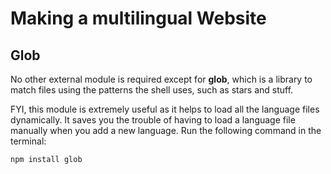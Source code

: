 # Making a multilingual Website

## Glob

No other external module is required except for **glob**, which is a library to match files using the patterns the shell uses, such as stars and stuff.

FYI, this module is extremely useful as it helps to load all the language files dynamically. It saves you the trouble of having to load a language file manually when you add a new language. Run the following command in the terminal:

    npm install glob
